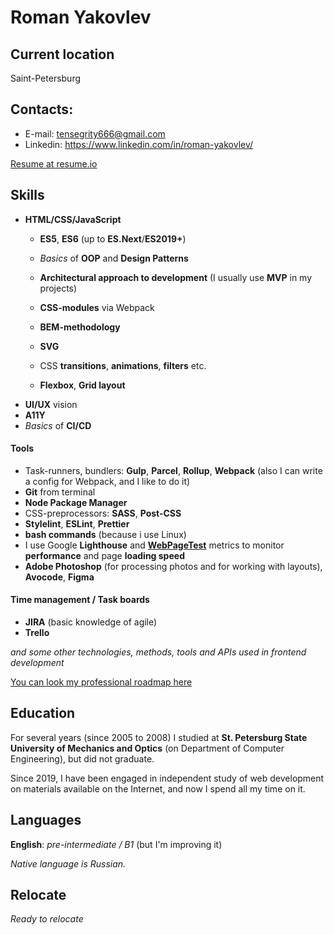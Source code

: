 # Roman Yakovlev

## Current location
Saint-Petersburg

## Contacts:
* E-mail: tensegrity666@gmail.com
* Linkedin: https://www.linkedin.com/in/roman-yakovlev/

[Resume at resume.io](https://resume.io/r/F2iD3PJS3)

## Skills
* __HTML/CSS/JavaScript__
  * __ES5__, __ES6__ (up to __ES.Next__/__ES2019+__)
  * _Basics_ of __OOP__ and __Design Patterns__
  * __Architectural approach to development__ (I usually use __MVP__ in my projects)

  * __CSS-modules__ via Webpack
  * __BEM-methodology__
  * __SVG__
  * CSS __transitions__, __animations__, __filters__ etc.
  * __Flexbox__, __Grid layout__
* __UI/UX__ vision
* __A11Y__
* _Basics_ of __CI/CD__


#### Tools
* Task-runners, bundlers: __Gulp__, __Parcel__, __Rollup__, __Webpack__ (also I can write a config for Webpack, and I like to do it)
* __Git__ from terminal
* __Node Package Manager__
* CSS-preprocessors: __SASS__, __Post-CSS__
* __Stylelint__, __ESLint__, __Prettier__
* __bash commands__ (because i use Linux)
* I use Google __Lighthouse__ and __[WebPageTest](https://www.webpagetest.org/)__ metrics to monitor __performance__ and page __loading speed__
* __Adobe Photoshop__ (for processing photos and for working with layouts), __Avocode__, __Figma__

#### Time management / Task boards
* __JIRA__ (basic knowledge of agile)
* __Trello__

_and some other technologies, methods, tools and APIs used in frontend development_

[You can look my professional roadmap here](https://coggle.it/diagram/XlF8mYXWyjqVKh0D/t/web-dev-roadmap/830b7b3b7a40c41873cb64df860a05e3cf0806a8947c4134c4686a86149f0071)

## Education
For several years (since 2005 to 2008) I studied at __St. Petersburg State University of Mechanics and Optics__ (on Department of Computer Engineering), but did not graduate.

Since 2019, I have been engaged in independent study of web development on materials available on the Internet, 
and now I spend all my time on it.

## Languages
__English__: _pre-intermediate / B1_ (but I'm improving it)

_Native language is Russian._

## Relocate
_Ready to relocate_
